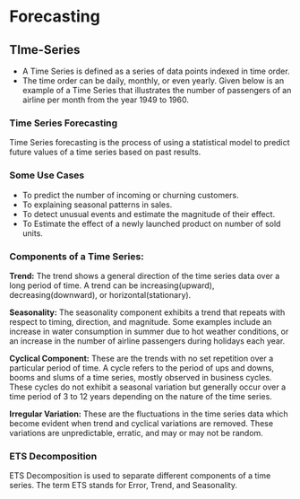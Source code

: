 # Forecasting
## TIme-Series

- A Time Series is defined as a series of data points indexed in time order.
- The time order can be daily, monthly, or even yearly. Given below is an example of a Time Series that illustrates the number of passengers of an airline per month from the year 1949 to 1960.

### Time Series Forecasting
Time Series forecasting is the process of using a statistical model to predict future values of a time series based on past results.

### Some Use Cases
- To predict the number of incoming or churning customers.
- To explaining seasonal patterns in sales.
- To detect unusual events and estimate the magnitude of their effect.
- To Estimate the effect of a newly launched product on number of sold units.

### Components of a Time Series:
**Trend:** The trend shows a general direction of the time series data over a long period of time. A trend can be increasing(upward), decreasing(downward), or horizontal(stationary).

**Seasonality:** The seasonality component exhibits a trend that repeats with respect to timing, direction, and magnitude. Some examples include an increase in water consumption in summer due to hot weather conditions, or an increase in the number of airline passengers during holidays each year.

**Cyclical Component:** These are the trends with no set repetition over a particular period of time. A cycle refers to the period of ups and downs, booms and slums of a time series, mostly observed in business cycles. These cycles do not exhibit a seasonal variation but generally occur over a time period of 3 to 12 years depending on the nature of the time series.

**Irregular Variation:** These are the fluctuations in the time series data which become evident when trend and cyclical variations are removed. These variations are unpredictable, erratic, and may or may not be random.

### ETS Decomposition
ETS Decomposition is used to separate different components of a time series. The term ETS stands for Error, Trend, and Seasonality.
